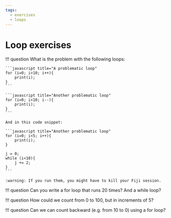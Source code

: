 ```yaml
---
tags:
  - exercises
  - loops
---
```

# Loop exercises

!!! question
    What is the problem with the following loops:

    ```javascript title="A problematic loop"
    for (i=0; i>10; i++){
        print(i);
    }
    ```

    ```javascript title="Another problematic loop"
    for (i=0; i<10; i--){
        print(i);
    }
    ```

    And in this code snippet:

    ```javascript title="Another problematic loop"
    for (i=0; i<5; i++){
        print(i);
    }

    j = 0;
    while (i<10){
        j += 2;
    }
    ```

    :warning: If you run them, you might have to kill your Fiji session.

!!! question
    Can you write a for loop that runs 20 times? And a while loop?

!!! question
    How could we count from 0 to 100, but in increments of 5?

!!! question
    Can we can count backward (e.g. from 10 to 0) using a for loop?
